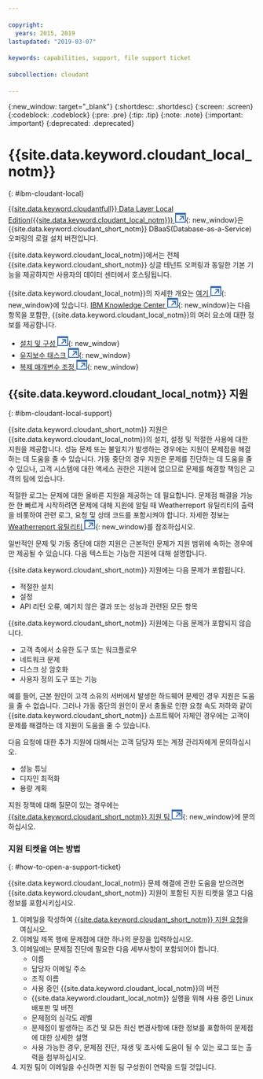 ```yaml
---

copyright:
  years: 2015, 2019
lastupdated: "2019-03-07"

keywords: capabilities, support, file support ticket

subcollection: cloudant

---
```


{:new_window: target="_blank"}
{:shortdesc: .shortdesc}
{:screen: .screen}
{:codeblock: .codeblock}
{:pre: .pre}
{:tip: .tip}
{:note: .note}
{:important: .important}
{:deprecated: .deprecated}

<!-- Acrolinx: 2017-05-10 -->

# {{site.data.keyword.cloudant_local_notm}}
{: #ibm-cloudant-local}

[{{site.data.keyword.cloudantfull}} Data Layer Local Edition({{site.data.keyword.cloudant_local_notm}}) ![외부 링크 아이콘](../images/launch-glyph.svg "외부 링크 아이콘")](https://www.ibm.com/support/knowledgecenter/SSTPQH_1.1.0/com.ibm.cloudant.local.doc/SSTPQH_1.1.0_welcome.html){: new_window}은 {{site.data.keyword.cloudant_short_notm}} DBaaS(Database-as-a-Service) 오퍼링의 로컬 설치 버전입니다.

{{site.data.keyword.cloudant_local_notm}}에서는
전체 {{site.data.keyword.cloudant_short_notm}} 싱글 테넌트 오퍼링과 동일한 기본 기능을
제공하지만 사용자의 데이터 센터에서 호스팅됩니다.

{{site.data.keyword.cloudant_local_notm}}의
자세한 개요는 [여기 ![외부 링크 아이콘](../images/launch-glyph.svg "외부 링크 아이콘")](https://www.ibm.com/support/knowledgecenter/en/SSTPQH_1.1.0/com.ibm.cloudant.local.install.doc/topics/clinstall_cloudant_local_overview.html){: new_window}에
있습니다.
[IBM Knowledge Center ![외부 링크 아이콘](../images/launch-glyph.svg "외부 링크 아이콘")](https://www.ibm.com/support/knowledgecenter/en/SSTPQH_1.1.0/com.ibm.cloudant.local.doc/SSTPQH_1.1.0_welcome.html){: new_window}는
다음 항목을 포함한, {{site.data.keyword.cloudant_local_notm}}의 여러 요소에 대한 정보를 제공합니다.

-   [설치 및 구성 ![외부 링크 아이콘](../images/launch-glyph.svg "외부 링크 아이콘")](https://www.ibm.com/support/knowledgecenter/en/SSTPQH_1.1.0/com.ibm.cloudant.local.install.doc/topics/clinstall_installing.html){: new_window}
-   [유지보수 태스크 ![외부 링크 아이콘](../images/launch-glyph.svg "외부 링크 아이콘")](https://www.ibm.com/support/knowledgecenter/en/SSTPQH_1.1.0/com.ibm.cloudant.local.install.doc/topics/clinstall_maintenance_tasks_overview.html){: new_window}
-   [복제 매개변수 조정 ![외부 링크 아이콘](../images/launch-glyph.svg "외부 링크 아이콘")](https://www.ibm.com/support/knowledgecenter/en/SSTPQH_1.1.0/com.ibm.cloudant.local.install.doc/topics/clinstall_tuning_parameters_replication_cases.html){: new_window}

## {{site.data.keyword.cloudant_local_notm}} 지원
{: #ibm-cloudant-local-support}

{{site.data.keyword.cloudant_short_notm}} 지원은 {{site.data.keyword.cloudant_local_notm}}의 설치, 설정 및 적절한 사용에 대한 지원을 제공합니다. 성능 문제 또는 불일치가 발생하는 경우에는 지원이 문제점을 해결하는 데 도움을 줄 수 있습니다. 가동 중단의 경우 지원은 문제를 진단하는 데 도움을 줄 수 있으나, 고객 시스템에 대한 액세스 권한은 지원에 없으므로 문제를 해결할 책임은 고객의 팀에 있습니다.

적절한 로그는 문제에 대한 올바른 지원을 제공하는 데 필요합니다. 문제점 해결을 가능한 한 빠르게 시작하려면 문제에 대해 지원에 알릴 때 Weatherreport 유틸리티의 출력을 비롯하여 관련 로그, 요청 및 상태 코드를 포함시켜야 합니다. 자세한 정보는 [Weatherreport 유틸리티 ![외부 링크 아이콘](../images/launch-glyph.svg "외부 링크 아이콘")](https://www.ibm.com/support/knowledgecenter/SSTPQH_1.1.0/com.ibm.cloudant.local.install.doc/topics/clinstall_checking_health_cluster_with_weatherreport.html){: new_window}를 참조하십시오.

일반적인 문제 및 가동 중단에 대한 지원은 근본적인 문제가 지원 범위에 속하는 경우에만 제공될 수 있습니다. 다음 텍스트는 가능한 지원에 대해 설명합니다. 

{{site.data.keyword.cloudant_short_notm}} 지원에는 다음 문제가 포함됩니다.
- 적절한 설치
- 설정
- API 리턴 오류, 예기치 않은 결과 또는 성능과 관련된 모든 항목

{{site.data.keyword.cloudant_short_notm}} 지원에는 다음 문제가 포함되지 않습니다.
- 고객 측에서 소유한 도구 또는 워크플로우
- 네트워크 문제 
- 디스크 상 암호화 
- 사용자 정의 도구 또는 기능

예를 들어, 근본 원인이 고객 소유의 서버에서 발생한 하드웨어 문제인 경우 지원은 도움을 줄 수 없습니다. 그러나 가동 중단의 원인이 문서 충돌로 인한 요청 속도 저하와 같이 {{site.data.keyword.cloudant_short_notm}} 소프트웨어 자체인 경우에는 고객이 문제를 해결하는 데 지원이 도움을 줄 수 있습니다.

다음 요청에 대한 추가 지원에 대해서는 고객 담당자 또는 계정 관리자에게 문의하십시오.
- 성능 튜닝
- 디자인 최적화
- 용량 계획

지원 정책에 대해 질문이 있는 경우에는 [{{site.data.keyword.cloudant_short_notm}} 지원 팀 ![외부 링크 아이콘](../images/launch-glyph.svg "외부 링크 아이콘")](mailto:support@cloudant.com){: new_window}에 문의하십시오.

### 지원 티켓을 여는 방법
{: #how-to-open-a-support-ticket}

{{site.data.keyword.cloudant_local_notm}} 문제 해결에 관한 도움을 받으려면
{{site.data.keyword.cloudant_short_notm}} 지원이 포함된 지원 티켓을 열고 다음 정보를 포함시키십시오.

1. 이메일을 작성하여 [{{site.data.keyword.cloudant_short_notm}} 지원 요청](mailto:support@cloudant.com)을 여십시오.
2. 이메일 제목 행에 문제점에 대한 하나의 문장을 입력하십시오.
3. 이메일에는 문제점 진단에 필요한 다음 세부사항이 포함되어야 합니다.
    - 이름
    - 담당자 이메일 주소
    - 조직 이름
    - 사용 중인 {{site.data.keyword.cloudant_local_notm}}의 버전
    - {{site.data.keyword.cloudant_local_notm}} 실행을 위해 사용 중인 Linux 배포판 및 버전
    - 문제점의 심각도 레벨
    - 문제점이 발생하는 조건 및 모든 최신 변경사항에 대한 정보를 포함하여 문제점에 대한 상세한 설명
    - 사용 가능한 경우, 문제점 진단, 재생 및 조사에 도움이 될 수 있는 로그 또는 출력을 첨부하십시오.
4. 지원 팀이 이메일을 수신하면 지원 팀 구성원이 연락을 드릴 것입니다.

